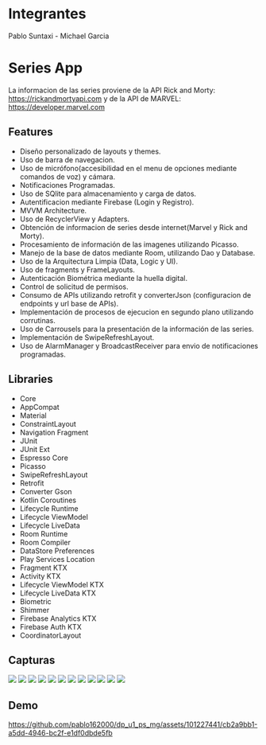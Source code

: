 # Integrantes
Pablo Suntaxi - Michael Garcia

# Series App
La informacion de las series proviene de la API Rick and Morty: https://rickandmortyapi.com  y de la API de MARVEL: https://developer.marvel.com

## Features
* Diseño personalizado de layouts y themes.
* Uso de barra de navegacion.
* Uso de micrófono(accesibilidad en el menu de opciones mediante comandos de voz) y cámara.
* Notificaciones Programadas.
* Uso de SQlite para almacenamiento y carga de datos.
* Autentificacion mediante Firebase (Login y Registro).
* MVVM Architecture.
* Uso de RecyclerView y Adapters.
* Obtención de informacion de series desde internet(Marvel y Rick and Morty).
* Procesamiento de información de las imagenes utilizando Picasso.
* Manejo de la base de datos mediante Room, utilizando Dao y Database.
* Uso de la Arquitectura Limpia (Data, Logic y UI).
* Uso de fragments y FrameLayouts.
* Autenticación Biométrica mediante la huella digital.
* Control de solicitud de permisos.
* Consumo de APIs utilizando retrofit y converterJson (configuracion de endpoints y url base de APIs).
* Implementación de procesos de ejecucion en segundo plano utilizando corrutinas.
* Uso de Carrousels para la presentación de la información de las series.
* Implementación de SwipeRefreshLayout.
* Uso de AlarmManager y BroadcastReceiver para envio de notificaciones programadas.
  
## Libraries
* Core
* AppCompat
* Material
* ConstraintLayout
* Navigation Fragment
* JUnit
* JUnit Ext
* Espresso Core
* Picasso
* SwipeRefreshLayout
* Retrofit
* Converter Gson
* Kotlin Coroutines
* Lifecycle Runtime
* Lifecycle ViewModel
* Lifecycle LiveData
* Room Runtime
* Room Compiler
* DataStore Preferences
* Play Services Location
* Fragment KTX
* Activity KTX
* Lifecycle ViewModel KTX
* Lifecycle LiveData KTX
* Biometric
* Shimmer
* Firebase Analytics KTX          
* Firebase Auth KTX
* CoordinatorLayout
## Capturas
![](https://github.com/pablo162000/dp_u1_ps_mg/blob/main/login.png)
![](https://github.com/pablo162000/dp_u1_ps_mg/blob/main/registro.png)
![](https://github.com/pablo162000/dp_u1_ps_mg/blob/main/autenticacionbio.png)
![](https://github.com/pablo162000/dp_u1_ps_mg/blob/main/botones%20(2).png)
![](https://github.com/pablo162000/dp_u1_ps_mg/blob/main/navegacion.png)
![](https://github.com/pablo162000/dp_u1_ps_mg/blob/main/marvel.png)
![](https://github.com/pablo162000/dp_u1_ps_mg/blob/main/marvelfavoritos.png)
![](https://github.com/pablo162000/dp_u1_ps_mg/blob/main/buscador.png)
![](https://github.com/pablo162000/dp_u1_ps_mg/blob/main/rickymorty.png)
![](https://github.com/pablo162000/dp_u1_ps_mg/blob/main/rickdetails.png)
![](https://github.com/pablo162000/dp_u1_ps_mg/blob/main/camara.png)
![](https://github.com/pablo162000/dp_u1_ps_mg/blob/main/notificaciones.png)

## Demo
https://github.com/pablo162000/dp_u1_ps_mg/assets/101227441/cb2a9bb1-a5dd-4946-bc2f-e1df0dbde5fb



